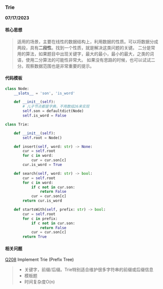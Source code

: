 ### Trie

**07/17/2023**

#### 核心思想
> 适用的场景，主要在线性的数据结构上，利用数据的性质。可以将数据分成两段，具有**二段性**。找到一个性质，就是解决这类问题的关键。
> 二分是常用的算法，如果题目中出现关键字，最大的最小，最小的最大，之类的词语，使用二分算法的可能性非常大。
> 如果没有思路的时候，也可以试试二分。观察数据范围也是非常重要的提示。

#### 代码模板
>

```python
class Node:
    __slots__ = 'son', 'is_word'

    def __init__(self):
        # 儿子节点都是字典，不用数组26来实现
        self.son = defaultdict(Node)
        self.is_word = False

class Trie:

    def __init__(self):
        self.root = Node()

    def insert(self, word: str) -> None:
        cur = self.root 
        for c in word:
            cur = cur.son[c]
        cur.is_word = True 

    def search(self, word: str) -> bool:
        cur = self.root 
        for c in word:
            if c not in cur.son:
                return False 
            cur = cur.son[c]
        return cur.is_word

    def startsWith(self, prefix: str) -> bool:
        cur = self.root
        for c in prefix:
            if c not in cur.son:
                return False 
            cur = cur.son[c]
        return True 
```

#### 相关问题

[Q208] Implement Trie (Prefix Tree)
> - 关键字，前缀/后缀。Trie特别适合维护很多字符串的前缀或后缀信息
> - 模板题
> - 时间复杂度O(n)
> 


[//]: # 
   [Q208]: <https://leetcode.com/problems/implement-trie-prefix-tree/>
   [Q139]: <https://leetcode.com/problems/word-break/>
   [Q]: <>